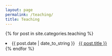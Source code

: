 ```yaml
---
layout: page
permalink: /teaching/
title: Teaching
---
```


{% for post in site.categories.teaching %}
 <li><span>{{ post.date | date_to_string }}</span> &nbsp; <a href="{{ post.url }}">{{ post.title }}</a></li>
{% endfor %}

